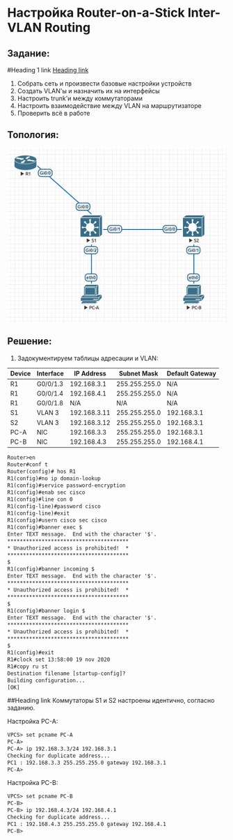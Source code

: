 # Настройка Router-on-a-Stick Inter-VLAN Routing

## Задание: 
#Heading 1 link [Heading link](https://github.com/klyuchnikovn/net_eng/blob/master/hw_lesson_2/README.md "Heading link")
  1. Собрать сеть и произвести базовые настройки устройств
  2. Создать VLAN'ы и назначить их на интерфейсы
  3. Настроить trunk'и между коммутаторами
  4. Настроить взаимодействие между VLAN на маршрутизаторе
  5. Проверить всё в работе

## Топология: 
![](topology.PNG)

## Решение: 

  1. Задокументируем таблицы адресации и VLAN: 
  
  
  | Device | Interface | IP Address   | Subnet Mask   | Default Gateway |
  |--------|-----------|--------------|---------------|-----------------|
  | R1     | G0/0/1.3  | 192.168.3.1  | 255.255.255.0 | N/A             |
  | R1     | G0/0/1.4  | 192.168.4.1  | 255.255.255.0 | N/A             |
  | R1     | G0/0/1.8  | N/A          | N/A           | N/A             |
  | S1     | VLAN 3    | 192.168.3.11 | 255.255.255.0 | 192.168.3.1     |
  | S2     | VLAN 3    | 192.168.3.12 | 255.255.255.0 | 192.168.3.1     |
  | PC-A   | NIC       | 192.168.3.3  | 255.255.255.0 | 192.168.3.1     |
  | PC-B   | NIC       | 192.168.4.3  | 255.255.255.0 | 192.168.4.1     |


```
Router>en    
Router#conf t
Router(config)# hos R1
R1(config)#no ip domain-lookup 
R1(config)#service password-encryption 
R1(config)#enab sec cisco
R1(config)#line con 0
R1(config-line)#password cisco
R1(config-line)#exit
R1(config)#usern cisco sec cisco
R1(config)#banner exec $ 
Enter TEXT message.  End with the character '$'.
***************************************
* Unauthorized access is prohibited!  *
***************************************
$
R1(config)#banner incoming $
Enter TEXT message.  End with the character '$'.
***************************************
* Unauthorized access is prohibited!  *
***************************************
$
R1(config)#banner login $
Enter TEXT message.  End with the character '$'.
***************************************
* Unauthorized access is prohibited!  *
***************************************
$
R1(config)#exit
R1#clock set 13:58:00 19 nov 2020 
R1#copy ru st
Destination filename [startup-config]? 
Building configuration...
[OK]
```

##Heading link
Коммутаторы S1 и S2 настроены идентично, согласно заданию. 

Настройка PC-A: 

```
VPCS> set pcname PC-A
PC-A> 
PC-A> ip 192.168.3.3/24 192.168.3.1                          
Checking for duplicate address...
PC1 : 192.168.3.3 255.255.255.0 gateway 192.168.3.1
PC-A>
```

Настройка PC-B: 

```
VPCS> set pcname PC-B
PC-B> 
PC-B> ip 192.168.4.3/24 192.168.4.1 
Checking for duplicate address...
PC1 : 192.168.4.3 255.255.255.0 gateway 192.168.4.1
PC-B> 
```

